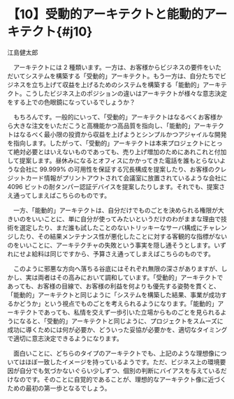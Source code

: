 # 【10】受動的アーキテクトと能動的アーキテクト{#j10}

<div class="author">江島健太郎</div>

　アーキテクトには 2 種類います。一方は、お客様からビジネスの要件をいただいてシステムを構築する「受動的」アーキテクト。もう一方は、自分たちでビジネスを立ち上げて収益を上げるためのシステムを構築する「能動的」アーキテクト。こうしたビジネス上のポジションの違いはアーキテクトが様々な意志決定をする上での色眼鏡になっているでしょうか？

　もちろんです。一般的にいって、「受動的」アーキテクトはなるべくお客様から大きな注文をいただこうと高機能かつ高品質を指向し、「能動的」アーキテクトはなるべく最小限の投資から収益を上げようとシンプルかつアジャイルな開発を指向します。したがって、「受動的」アーキテクトは本来プロジェクトにとって絶対必要とはいえないものであっても、売り上げ増加のためにあれこれと付加して提案します。昼休みになるとオフィスにかかってきた電話を誰もとらないような会社に 99.999% の可用性を保証する冗長構成を提案したり、お客様のクレジットカード情報がプリントアウトされて会議室に放置されているような会社に 4096 ビットの耐タンパー認証デバイスを提案したりします。それでも、提案さえ通ってしまえばこちらのものです。

　一方、「能動的」アーキテクトは、自分だけでものごとを決められる権限が大きいのをいいことに、単に自分が使ってみたいというだけのわがままな理由で技術を選定したり、まだ誰も試したことのないトリッキーなサーバ構成にチャレンジしたり、その結果メンテナンス性が悪化したことに対する客観的な指標がないのをいいことに、アーキテクチャの失敗という事実を隠し通そうとします。いずれにせよ給料は同じですから、予算さえ通ってしまえばこちらのものです。

　このように邪悪な方向へ落ちる谷底にはそれぞれ無限の深さがありますが、しかし、実は両者はその高みにおいて調和しています。「受動的」アーキテクトであっても、お客様の目線で、お客様の利益を何よりも優先する姿勢を貫くと、「能動的」アーキテクトと同じように「システムを構築した結果、事業が成功するかどうか」という視点でものごとを考えられるようになります。「能動的」アーキテクトであっても、私情を交えず一歩引いた立場からものごとを見られるようになると、「受動的」アーキテクトと同じように、プロジェクトをスムーズに成功に導くためには何が必要か、どういった妥協が必要かを、適切なタイミングで適切に意志決定できるようになります。

　面白いことに、どちらのタイプのアーキテクトでも、上記のような理想像についてはほぼ一致したイメージを持っているようです。ただ、ビジネス上の環境要因が自分でも気づかないぐらい少しずつ、個別の判断にバイアスを与えているだけなのです。そのことに自覚的であることが、理想的なアーキテクト像に近づくための最初の第一歩となるでしょう。

